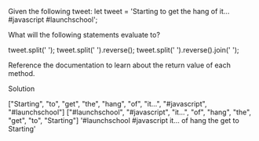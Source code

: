 Given the following tweet:
let tweet = 'Starting to get the hang of it... #javascript #launchschool';

What will the following statements evaluate to?

tweet.split(' '); 
tweet.split(' ').reverse();
tweet.split(' ').reverse().join(' ');

Reference the documentation to learn about the return value of each method.

Solution

["Starting", "to", "get", "the", "hang", "of", "it...", "#javascript", "#launchschool"]
["#launchschool", "#javascript", "it...", "of", "hang", "the", "get", "to", "Starting"]
'#launchschool #javascript it... of hang the get to Starting'